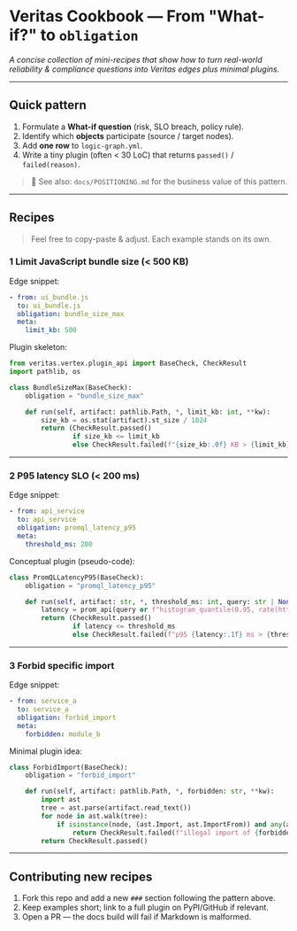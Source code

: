 # Veritas Cookbook — From "What-if?" to `obligation`

*A concise collection of mini-recipes that show how to turn real-world reliability & compliance questions into Veritas edges plus minimal plugins.*

---

## Quick pattern

1. Formulate a **What-if question** (risk, SLO breach, policy rule).
2. Identify which **objects** participate (source / target nodes).
3. Add **one row** to `logic-graph.yml`.
4. Write a tiny plugin (often < 30 LoC) that returns `passed()` / `failed(reason)`.

> 📖  See also: `docs/POSITIONING.md` for the business value of this pattern.

---

## Recipes

> Feel free to copy-paste & adjust. Each example stands on its own.

### 1  Limit JavaScript bundle size (< 500 KB)

Edge snippet:
```yaml
- from: ui_bundle.js
  to: ui_bundle.js
  obligation: bundle_size_max
  meta:
    limit_kb: 500
```
Plugin skeleton:
```python
from veritas.vertex.plugin_api import BaseCheck, CheckResult
import pathlib, os

class BundleSizeMax(BaseCheck):
    obligation = "bundle_size_max"

    def run(self, artifact: pathlib.Path, *, limit_kb: int, **kw):
        size_kb = os.stat(artifact).st_size / 1024
        return (CheckResult.passed()
                if size_kb <= limit_kb
                else CheckResult.failed(f"{size_kb:.0f} KB > {limit_kb} KB"))
```
---

### 2  P95 latency SLO (< 200 ms)

Edge snippet:
```yaml
- from: api_service
  to: api_service
  obligation: promql_latency_p95
  meta:
    threshold_ms: 200
```
Conceptual plugin (pseudo-code):
```python
class PromQLLatencyP95(BaseCheck):
    obligation = "promql_latency_p95"

    def run(self, artifact: str, *, threshold_ms: int, query: str | None = None, **kw):
        latency = prom_api(query or f"histogram_quantile(0.95, rate(http_request_duration_seconds_bucket{{service='{artifact}'}}[5m]))") * 1000
        return (CheckResult.passed()
                if latency <= threshold_ms
                else CheckResult.failed(f"p95 {latency:.1f} ms > {threshold_ms} ms"))
```
---

### 3  Forbid specific import

Edge snippet:
```yaml
- from: service_a
  to: service_a
  obligation: forbid_import
  meta:
    forbidden: module_b
```
Minimal plugin idea:
```python
class ForbidImport(BaseCheck):
    obligation = "forbid_import"

    def run(self, artifact: pathlib.Path, *, forbidden: str, **kw):
        import ast
        tree = ast.parse(artifact.read_text())
        for node in ast.walk(tree):
            if isinstance(node, (ast.Import, ast.ImportFrom)) and any(alias.name == forbidden for alias in node.names):
                return CheckResult.failed(f"illegal import of {forbidden}")
        return CheckResult.passed()
```
---

## Contributing new recipes

1. Fork this repo and add a new `###` section following the pattern above.
2. Keep examples short; link to a full plugin on PyPI/GitHub if relevant.
3. Open a PR — the docs build will fail if Markdown is malformed. 